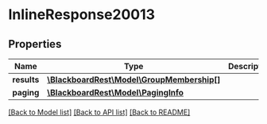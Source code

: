 # InlineResponse20013

## Properties
Name | Type | Description | Notes
------------ | ------------- | ------------- | -------------
**results** | [**\BlackboardRest\Model\GroupMembership[]**](GroupMembership.md) |  | 
**paging** | [**\BlackboardRest\Model\PagingInfo**](PagingInfo.md) |  | [optional] 

[[Back to Model list]](../README.md#documentation-for-models) [[Back to API list]](../README.md#documentation-for-api-endpoints) [[Back to README]](../README.md)



